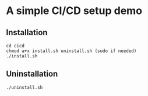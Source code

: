 # A simple CI/CD setup demo

## Installation
```
cd cicd
chmod a+x install.sh uninstall.sh (sudo if needed)
./install.sh
```

## Uninstallation
```
./uninstall.sh
```